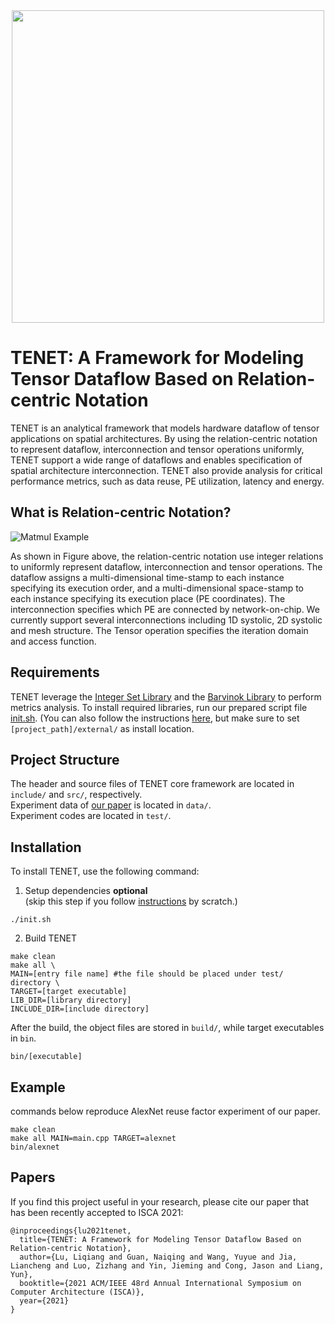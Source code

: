 <div align="center">
  <img src=".github/TENET.png", width="500">
</div>

# TENET: A Framework for Modeling Tensor Dataflow Based on Relation-centric Notation

TENET is an analytical framework that models hardware dataflow of tensor applications on spatial architectures. By using the relation-centric notation to represent dataflow, interconnection and tensor operations uniformly, TENET support a wide range of dataflows and enables specification of spatial architecture interconnection. TENET also provide analysis for critical performance metrics, such as data reuse, PE utilization, latency and energy.

## What is Relation-centric Notation?

![Matmul Example](.github/example.png)

As shown in Figure above, the relation-centric notation use integer relations to uniformly represent dataflow, interconnection and tensor operations. The dataflow assigns a multi-dimensional time-stamp to each instance specifying its execution order, and a multi-dimensional space-stamp to each instance specifying its execution place (PE coordinates). The interconnection specifies which PE are connected by network-on-chip. We currently support several interconnections including 1D systolic, 2D systolic and mesh structure. The Tensor operation specifies the iteration domain and access function.

## Requirements

TENET leverage the [Integer Set Library](http://isl.gforge.inria.fr/) and the [Barvinok Library](http://barvinok.gforge.inria.fr/) to perform metrics analysis. To install required libraries, run our prepared script file [init.sh](init.sh).
(You can also follow the instructions [here](https://repo.or.cz/w/barvinok.git/blob/HEAD:/README), but make sure to set `[project_path]/external/` as install location. 

## Project Structure
The header and source files of TENET core framework are located in `include/` and `src/`, respectively.   
Experiment data of [our paper](#paper) is located in `data/`.  
Experiment codes are located in `test/`.
## Installation

To install TENET, use the following command:  
1. Setup dependencies **optional**  
(skip this step if you follow [instructions](https://repo.or.cz/w/barvinok.git/blob/HEAD:/README) by scratch.)
```
./init.sh
```
2. Build TENET
```
make clean
make all \
MAIN=[entry file name] #the file should be placed under test/ directory \
TARGET=[target executable]
LIB_DIR=[library directory]
INCLUDE_DIR=[include directory]
```
After the build, the object files are stored in `build/`, while target executables in `bin`.
```
bin/[executable]
```
## Example
commands below reproduce AlexNet reuse factor experiment of our paper.
```
make clean
make all MAIN=main.cpp TARGET=alexnet
bin/alexnet
```
## Papers
<span id="paper"></span>
 If you find this project useful in your research, please cite our paper that has been recently accepted to ISCA 2021:

    @inproceedings{lu2021tenet,
      title={TENET: A Framework for Modeling Tensor Dataflow Based on Relation-centric Notation},
      author={Lu, Liqiang and Guan, Naiqing and Wang, Yuyue and Jia, Liancheng and Luo, Zizhang and Yin, Jieming and Cong, Jason and Liang, Yun},
      booktitle={2021 ACM/IEEE 48rd Annual International Symposium on Computer Architecture (ISCA)},
      year={2021}
    }